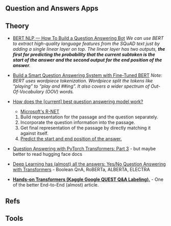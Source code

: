 ## Question and Answers Apps

## Theory

- [BERT NLP — How To Build a Question Answering Bot](https://towardsdatascience.com/bert-nlp-how-to-build-a-question-answering-bot-98b1d1594d7b)
*We can use BERT to extract high-quality language features from the SQuAD text just by adding a single linear layer on top. The linear layer has two outputs, **the first for predicting the probability that the current subtoken is the start of the answer and the second output for the end position of the answer**.*

- [Build a Smart Question Answering System with Fine-Tuned BERT](https://medium.com/saarthi-ai/build-a-smart-question-answering-system-with-fine-tuned-bert-b586e4cfa5f5)
*Note: BERT uses wordpiece tokenization. Wordpiece split the tokens like “playing” to “play and ##ing”. It also covers a wider spectrum of Out-Of-Vocabulary (OOV) words.*

- [How does the [current] best question answering model work?](https://towardsdatascience.com/how-the-current-best-question-answering-model-works-8bbacf375e2a)
  - [Microsoft's R-NET](https://www.microsoft.com/en-us/research/publication/mrc/)
  1. Build representation for the passage and the question separately.
  2. Incorporate the question information into the passage.
  3. Get final representation of the passage by directly matching it against itself.
  4. <u>Predict the start and end position of the answer.</u>

- [Question Answering with PyTorch Transformers: Part 3](https://medium.com/@patonw/question-answering-with-pytorch-transformers-part-3-d67ac06a23b7) - but maybe better to read hugging face docs

- [Deep Learning has (almost) all the answers: Yes/No Question Answering with Transformers](https://medium.com/illuin/deep-learning-has-almost-all-the-answers-yes-no-question-answering-with-transformers-223bebb70189) - Boolean QnA, RoBERTa, ALBERTA, ELECTRA
- **[Hands-on Transformers (Kaggle Google QUEST Q&A Labeling).](https://towardsdatascience.com/hands-on-transformers-kaggle-google-quest-q-a-labeling-affd3dad7bcb)** - One of the better End-to-End (almost) article.



## Refs

## Tools